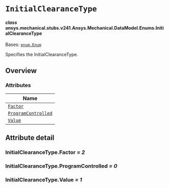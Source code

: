 # `InitialClearanceType`

<a id="ansys.mechanical.stubs.v241.Ansys.Mechanical.DataModel.Enums.InitialClearanceType"></a>

#### *class* ansys.mechanical.stubs.v241.Ansys.Mechanical.DataModel.Enums.InitialClearanceType

Bases: [`enum.Enum`](https://docs.python.org/3/library/enum.html#enum.Enum)

Specifies the InitialClearanceType.

<!-- !! processed by numpydoc !! -->

<a id="overview"></a>

## Overview

### Attributes

| Name |
| ---------------------------------------------------------------- |
| [`Factor`](#InitialClearanceType.Factor) |
| [`ProgramControlled`](#InitialClearanceType.ProgramControlled) |
| [`Value`](#InitialClearanceType.Value) |

<a id="attribute-detail"></a>

## Attribute detail

<a id="InitialClearanceType.Factor"></a>

### InitialClearanceType.Factor *= 2*

<a id="InitialClearanceType.ProgramControlled"></a>

### InitialClearanceType.ProgramControlled *= 0*

<a id="InitialClearanceType.Value"></a>

### InitialClearanceType.Value *= 1*


